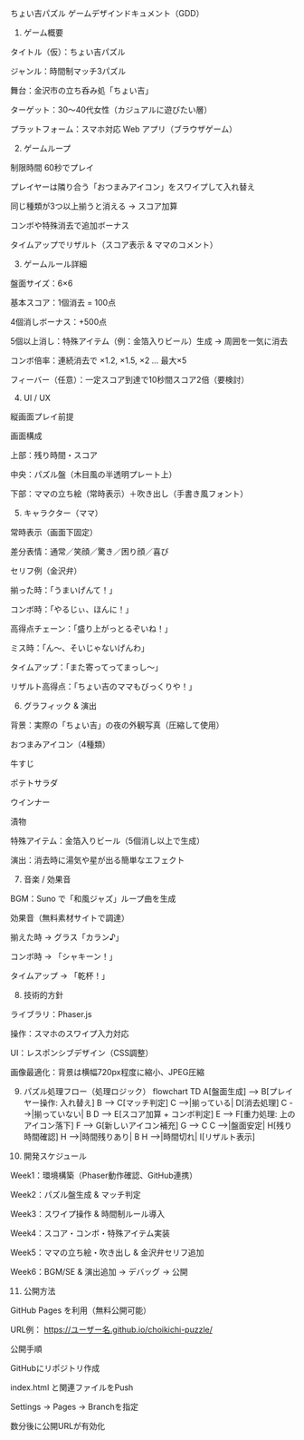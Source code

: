 ちょい吉パズル ゲームデザインドキュメント（GDD）
1. ゲーム概要

タイトル（仮）：ちょい吉パズル

ジャンル：時間制マッチ3パズル

舞台：金沢市の立ち呑み処「ちょい吉」

ターゲット：30〜40代女性（カジュアルに遊びたい層）

プラットフォーム：スマホ対応 Web アプリ（ブラウザゲーム）

2. ゲームループ

制限時間 60秒でプレイ

プレイヤーは隣り合う「おつまみアイコン」をスワイプして入れ替え

同じ種類が3つ以上揃うと消える → スコア加算

コンボや特殊消去で追加ボーナス

タイムアップでリザルト（スコア表示 & ママのコメント）

3. ゲームルール詳細

盤面サイズ：6×6

基本スコア：1個消去 = 100点

4個消しボーナス：+500点

5個以上消し：特殊アイテム（例：金箔入りビール）生成 → 周囲を一気に消去

コンボ倍率：連続消去で ×1.2, ×1.5, ×2 … 最大×5

フィーバー（任意）：一定スコア到達で10秒間スコア2倍（要検討）

4. UI / UX

縦画面プレイ前提

画面構成

上部：残り時間・スコア

中央：パズル盤（木目風の半透明プレート上）

下部：ママの立ち絵（常時表示）＋吹き出し（手書き風フォント）

5. キャラクター（ママ）

常時表示（画面下固定）

差分表情：通常／笑顔／驚き／困り顔／喜び

セリフ例（金沢弁）

揃った時：「うまいげんて！」

コンボ時：「やるじぃ、ほんに！」

高得点チェーン：「盛り上がっとるぞいね！」

ミス時：「ん〜、そいじゃないげんわ」

タイムアップ：「また寄ってってまっし〜」

リザルト高得点：「ちょい吉のママもびっくりや！」

6. グラフィック & 演出

背景：実際の「ちょい吉」の夜の外観写真（圧縮して使用）

おつまみアイコン（4種類）

牛すじ

ポテトサラダ

ウインナー

漬物

特殊アイテム：金箔入りビール（5個消し以上で生成）

演出：消去時に湯気や星が出る簡単なエフェクト

7. 音楽 / 効果音

BGM：Suno で「和風ジャズ」ループ曲を生成

効果音（無料素材サイトで調達）

揃えた時 → グラス「カラン♪」

コンボ時 → 「シャキーン！」

タイムアップ → 「乾杯！」

8. 技術的方針

ライブラリ：Phaser.js

操作：スマホのスワイプ入力対応

UI：レスポンシブデザイン（CSS調整）

画像最適化：背景は横幅720px程度に縮小、JPEG圧縮

9. パズル処理フロー（処理ロジック）
flowchart TD
  A[盤面生成] --> B[プレイヤー操作: 入れ替え]
  B --> C[マッチ判定]
  C -->|揃っている| D[消去処理]
  C -->|揃っていない| B
  D --> E[スコア加算 + コンボ判定]
  E --> F[重力処理: 上のアイコン落下]
  F --> G[新しいアイコン補充]
  G --> C
  C -->|盤面安定| H[残り時間確認]
  H -->|時間残りあり| B
  H -->|時間切れ| I[リザルト表示]

10. 開発スケジュール

Week1：環境構築（Phaser動作確認、GitHub連携）

Week2：パズル盤生成 & マッチ判定

Week3：スワイプ操作 & 時間制ルール導入

Week4：スコア・コンボ・特殊アイテム実装

Week5：ママの立ち絵・吹き出し & 金沢弁セリフ追加

Week6：BGM/SE & 演出追加 → デバッグ → 公開

11. 公開方法

GitHub Pages を利用（無料公開可能）

URL例： https://ユーザー名.github.io/choikichi-puzzle/

公開手順

GitHubにリポジトリ作成

index.html と関連ファイルをPush

Settings → Pages → Branchを指定

数分後に公開URLが有効化
